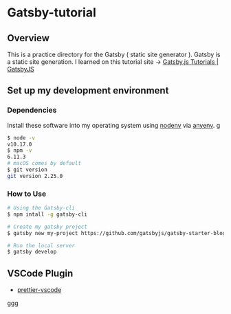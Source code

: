 # Gatsby-tutorial
## Overview
This is a practice directory for the Gatsby ( static site generator ).
Gatsby is a static site generation.
I learned on this tutorial site -> [Gatsby.js Tutorials | GatsbyJS](https://www.gatsbyjs.org/tutoria)

## Set up my development environment
### Dependencies
Install these software into my operating system using [nodenv](https://github.com/nodenv/nodenv) via [anyenv](https://github.com/anyenv/anyenv).
g
```sh
$ node -v
v10.17.0
$ npm -v
6.11.3
# macOS comes by default
$ git version
git version 2.25.0
```

### How to Use

```sh
# Using the Gatsby-cli
$ npm intall -g gatsby-cli

# Create my gatsby project
$ gatsby new my-project https://github.com/gatsbyjs/gatsby-starter-blog

# Run the local server
$ gatsby develop
```

## VSCode Plugin
- [prettier-vscode](https://github.com/prettier/prettier-vscode)

ggg
